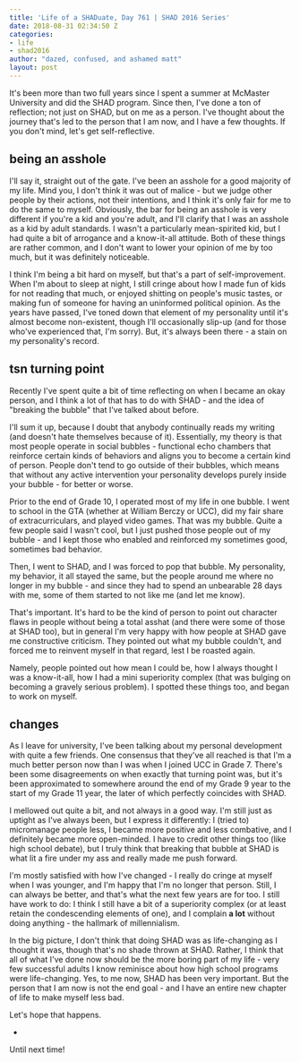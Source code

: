 ```yaml
---
title: 'Life of a SHADuate, Day 761 | SHAD 2016 Series'
date: 2018-08-31 02:34:50 Z
categories:
- life
- shad2016
author: "dazed, confused, and ashamed matt"
layout: post
---
```


It's been more than two full years since I spent a summer at McMaster University and did the SHAD program. Since then, I've done a ton of reflection; not just on SHAD, but on me as a person. I've thought about the journey that's led to the person that I am now, and I have a few thoughts. If you don't mind, let's get self-reflective.

## being an asshole

I'll say it, straight out of the gate. I've been an asshole for a good majority of my life. Mind you, I don't think it was out of malice - but we judge other people by their actions, not their intentions, and I think it's only fair for me to do the same to myself. Obviously, the bar for being an asshole is very different if you're a kid and you're adult, and I'll clarify that I was an asshole as a kid by adult standards. I wasn't a particularly mean-spirited kid, but I had quite a bit of arrogance and a know-it-all attitude. Both of these things are rather common, and I don't want to lower your opinion of me by too much, but it was definitely noticeable.

I think I'm being a bit hard on myself, but that's a part of self-improvement. When I'm about to sleep at night, I still cringe about how I made fun of kids for not reading that much, or enjoyed shitting on people's music tastes, or making fun of someone for having an uninformed political opinion. As the years have passed, I've toned down that element of my personality until it's almost become non-existent, though I'll occasionally slip-up (and for those who've experienced that, I'm sorry). But, it's always been there - a stain on my personality's record.

## tsn turning point

Recently I've spent quite a bit of time reflecting on when I became an okay person, and I think a lot of that has to do with SHAD - and the idea of "breaking the bubble" that I've talked about before.

I'll sum it up, because I doubt that anybody continually reads my writing (and doesn't hate themselves because of it). Essentially, my theory is that most people operate in social bubbles - functional echo chambers that reinforce certain kinds of behaviors and aligns you to become a certain kind of person. People don't tend to go outside of their bubbles, which means that without any active intervention your personality develops purely inside your bubble - for better or worse.

Prior to the end of Grade 10, I operated most of my life in one bubble. I went to school in the GTA (whether at William Berczy or UCC), did my fair share of extracurriculars, and played video games. That was my bubble. Quite a few people said I wasn't cool, but I just pushed those people out of my bubble - and I kept those who enabled and reinforced my sometimes good, sometimes bad behavior.

Then, I went to SHAD, and I was forced to pop that bubble. My personality, my behavior, it all stayed the same, but the people around me where no longer in my bubble - and since they had to spend an unbearable 28 days with me, some of them started to not like me (and let me know).

That's important. It's hard to be the kind of person to point out character flaws in people without being a total asshat (and there were some of those at SHAD too), but in general I'm very happy with how people at SHAD gave me constructive criticism. They pointed out what my bubble couldn't, and forced me to reinvent myself in that regard, lest I be roasted again.

Namely, people pointed out how mean I could be, how I always thought I was a know-it-all, how I had a mini superiority complex (that was bulging on becoming a gravely serious problem). I spotted these things too, and began to work on myself.

## changes

As I leave for university, I've been talking about my personal development with quite a few friends. One consensus that they've all reached is that I'm a much better person now than I was when I joined UCC in Grade 7. There's been some disagreements on when exactly that turning point was, but it's been approximated to somewhere around the end of my Grade 9 year to the start of my Grade 11 year, the later of which perfectly coincides with SHAD.

I mellowed out quite a bit, and not always in a good way. I'm still just as uptight as I've always been, but I express it differently: I (tried to) micromanage people less, I became more positive and less combative, and I definitely became more open-minded. I have to credit other things too (like high school debate), but I truly think that breaking that bubble at SHAD is what lit a fire under my ass and really made me push forward.

I'm mostly satisfied with how I've changed - I really do cringe at myself when I was younger, and I'm happy that I'm no longer that person. Still, I can always be better, and that's what the next few years are for too. I still have work to do: I think I still have a bit of a superiority complex (or at least retain the condescending elements of one), and I complain **a lot** without doing anything - the hallmark of millennialism.

In the big picture, I don't think that doing SHAD was as life-changing as I thought it was, though that's no shade thrown at SHAD. Rather, I think that all of what I've done now should be the more boring part of my life - very few successful adults I know reminisce about how high school programs were life-changing. Yes, to me now, SHAD has been very important. But the person that I am now is not the end goal - and I have an entire new chapter of life to make myself less bad.

Let's hope that happens.

-

Until next time!
